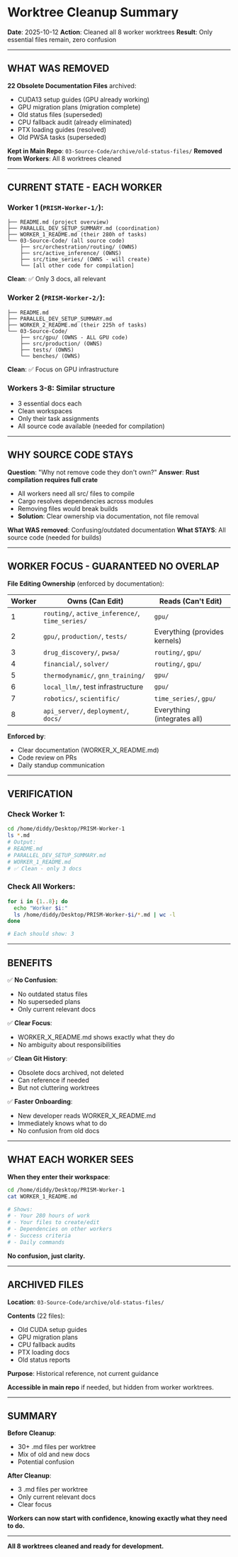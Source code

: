 # Worktree Cleanup Summary

**Date**: 2025-10-12
**Action**: Cleaned all 8 worker worktrees
**Result**: Only essential files remain, zero confusion

---

## WHAT WAS REMOVED

**22 Obsolete Documentation Files** archived:
- CUDA13 setup guides (GPU already working)
- GPU migration plans (migration complete)
- Old status files (superseded)
- CPU fallback audit (already eliminated)
- PTX loading guides (resolved)
- Old PWSA tasks (superseded)

**Kept in Main Repo**: `03-Source-Code/archive/old-status-files/`
**Removed from Workers**: All 8 worktrees cleaned

---

## CURRENT STATE - EACH WORKER

### **Worker 1** (`PRISM-Worker-1/`):
```
├── README.md (project overview)
├── PARALLEL_DEV_SETUP_SUMMARY.md (coordination)
├── WORKER_1_README.md (their 280h of tasks)
└── 03-Source-Code/ (all source code)
    ├── src/orchestration/routing/ (OWNS)
    ├── src/active_inference/ (OWNS)
    ├── src/time_series/ (OWNS - will create)
    └── [all other code for compilation]
```

**Clean**: ✅ Only 3 docs, all relevant

### **Worker 2** (`PRISM-Worker-2/`):
```
├── README.md
├── PARALLEL_DEV_SETUP_SUMMARY.md
├── WORKER_2_README.md (their 225h of tasks)
└── 03-Source-Code/
    ├── src/gpu/ (OWNS - ALL GPU code)
    ├── src/production/ (OWNS)
    ├── tests/ (OWNS)
    └── benches/ (OWNS)
```

**Clean**: ✅ Focus on GPU infrastructure

### **Workers 3-8**: Similar structure
- 3 essential docs each
- Clean workspaces
- Only their task assignments
- All source code available (needed for compilation)

---

## WHY SOURCE CODE STAYS

**Question**: "Why not remove code they don't own?"
**Answer**: **Rust compilation requires full crate**

- All workers need all src/ files to compile
- Cargo resolves dependencies across modules
- Removing files would break builds
- **Solution**: Clear ownership via documentation, not file removal

**What WAS removed**: Confusing/outdated documentation
**What STAYS**: All source code (needed for builds)

---

## WORKER FOCUS - GUARANTEED NO OVERLAP

**File Editing Ownership** (enforced by documentation):

| Worker | Owns (Can Edit) | Reads (Can't Edit) |
|--------|----------------|-------------------|
| 1 | `routing/`, `active_inference/`, `time_series/` | `gpu/` |
| 2 | `gpu/`, `production/`, `tests/` | Everything (provides kernels) |
| 3 | `drug_discovery/`, `pwsa/` | `routing/`, `gpu/` |
| 4 | `financial/`, `solver/` | `routing/`, `gpu/` |
| 5 | `thermodynamic/`, `gnn_training/` | `gpu/` |
| 6 | `local_llm/`, test infrastructure | `gpu/` |
| 7 | `robotics/`, `scientific/` | `time_series/`, `gpu/` |
| 8 | `api_server/`, `deployment/`, `docs/` | Everything (integrates all) |

**Enforced by**:
- Clear documentation (WORKER_X_README.md)
- Code review on PRs
- Daily standup communication

---

## VERIFICATION

### Check Worker 1:
```bash
cd /home/diddy/Desktop/PRISM-Worker-1
ls *.md
# Output:
# README.md
# PARALLEL_DEV_SETUP_SUMMARY.md
# WORKER_1_README.md
# ✅ Clean - only 3 docs
```

### Check All Workers:
```bash
for i in {1..8}; do
  echo "Worker $i:"
  ls /home/diddy/Desktop/PRISM-Worker-$i/*.md | wc -l
done

# Each should show: 3
```

---

## BENEFITS

✅ **No Confusion**:
- No outdated status files
- No superseded plans
- Only current relevant docs

✅ **Clear Focus**:
- WORKER_X_README.md shows exactly what they do
- No ambiguity about responsibilities

✅ **Clean Git History**:
- Obsolete docs archived, not deleted
- Can reference if needed
- But not cluttering worktrees

✅ **Faster Onboarding**:
- New developer reads WORKER_X_README.md
- Immediately knows what to do
- No confusion from old docs

---

## WHAT EACH WORKER SEES

**When they enter their workspace**:

```bash
cd /home/diddy/Desktop/PRISM-Worker-1
cat WORKER_1_README.md

# Shows:
# - Your 280 hours of work
# - Your files to create/edit
# - Dependencies on other workers
# - Success criteria
# - Daily commands
```

**No confusion, just clarity.**

---

## ARCHIVED FILES

**Location**: `03-Source-Code/archive/old-status-files/`

**Contents** (22 files):
- Old CUDA setup guides
- GPU migration plans
- CPU fallback audits
- PTX loading docs
- Old status reports

**Purpose**: Historical reference, not current guidance

**Accessible in main repo** if needed, but hidden from worker worktrees.

---

## SUMMARY

**Before Cleanup**:
- 30+ .md files per worktree
- Mix of old and new docs
- Potential confusion

**After Cleanup**:
- 3 .md files per worktree
- Only current relevant docs
- Clear focus

**Workers can now start with confidence, knowing exactly what they need to do.**

---

**All 8 worktrees cleaned and ready for development.**